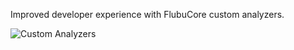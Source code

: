 Improved developer experience with FlubuCore custom analyzers.

![Custom Analyzers](/content/projects/flubucore/assets/custom-analyzers.png)